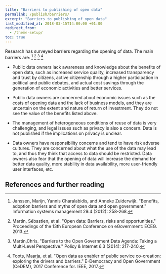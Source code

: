 ```yaml
---
title: "Barriers to publishing of open data"
permalink: /publish/barriers/
excerpt: "Barriers to publishing of open data"
last_modified_at: 2018-03-15T14:00:00 +01:00
redirect_from:
  - /theme-setup/
toc: true
---
```


Research has surveyed barriers regarding the opening of data. The main barriers are: [^1] [^2] [^3] [^4]

- Public data owners lack awareness and knowledge about the benefits of open data, such as increased service quality, increased transparency and trust by citizens, active citizenship through a higher participation in political and public debates, and actual cost savings through the generation of economic activities and better services.

- Public data owners are concerned about economic issues such as the costs of opening data and the lack of business models, and they are uncertain on the extent and nature of return of investment. They do not see the value of the benefits listed above.

- The management of heterogeneous conditions of reuse of data is very challenging, and legal issues such as privacy is also a concern. Data is not published if the implications on privacy is unclear.

- Data owners have responsibility concerns and tend to have risk adverse cultures. They are concerned about what the use of the data may lead to, and thus they think that access to data should be restricted. Data owners also fear that the opening of data will increase the demand for better data quality, more stability in data availability, more user-friendly user interfaces, etc.

## References and further reading

[^1]: Janssen, Marijn, Yannis Charalabidis, and Anneke Zuiderwijk. "Benefits, adoption barriers and myths of open data and open government." Information systems management 29.4 (2012): 258-268.

[^2]: Martin, Sébastien, et al. "Open data: Barriers, risks and opportunities." Proceedings of the 13th European Conference on eGovernment: ECEG. 2013.

[^3]: Martin,Chris. "Barriers to the Open Government Data Agenda: Taking a Multi‐Level Perspective." Policy & Internet 6.3 (2014): 217-240.

[^4]: Toots, Maarja, et al. "Open data as enabler of public service co-creation: exploring the drivers and barriers." E-Democracy and Open Government (CeDEM), 2017 Conference for. IEEE, 2017.


